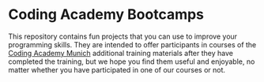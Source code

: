 # Coding Academy Bootcamps

This repository contains fun projects that you can use to improve your
programming skills. They are intended to offer participants in courses
of the [Coding Academy Munich](https://coding-academy.com/) additional
training materials after they have completed the training, but we hope
you find them useful and enjoyable, no matter whether you have participated
in one of our courses or not.
